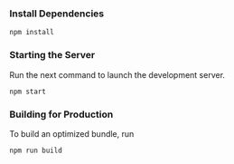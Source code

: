 
### Install Dependencies
```
npm install
```

### Starting the Server
Run the next command to launch the development server. 
```
npm start
```

### Building for Production
To build an optimized bundle, run
```
npm run build
```
